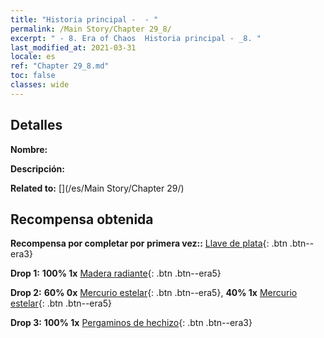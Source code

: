 ```yaml
---
title: "Historia principal -  - "
permalink: /Main Story/Chapter 29_8/
excerpt: " - 8. Era of Chaos  Historia principal - _8. "
last_modified_at: 2021-03-31
locale: es
ref: "Chapter 29_8.md"
toc: false
classes: wide
---
```


## Detalles

 **Nombre:** 

 **Descripción:** 

 **Related to:** [](/es/Main Story/Chapter 29/)

## Recompensa obtenida

 **Recompensa por completar por primera vez::** [Llave de plata](/es/Items/con_693/){: .btn .btn--era3}

 **Drop 1:** **100% 1x** [Madera radiante](/es/Items/mat_97/){: .btn .btn--era5}

 **Drop 2:** **60% 0x** [Mercurio estelar](/es/Items/mat_91/){: .btn .btn--era5}, **40% 1x** [Mercurio estelar](/es/Items/mat_91/){: .btn .btn--era5}

 **Drop 3:** **100% 1x** [Pergaminos de hechizo](/es/Items/con_694/){: .btn .btn--era3}

